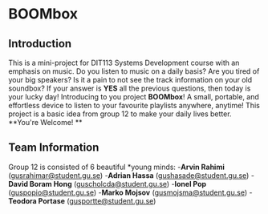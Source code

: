 # BOOMbox



## Introduction

This is a mini-project for DIT113 Systems Development course with an emphasis on music. Do you listen to music on a daily basis? Are you tired of your big speakers? Is it a pain to not see the track information on your old soundbox? If your answer is **YES** all the previous questions, then today is your lucky day! Introducing to you project **BOOMbox**! A small, portable, and effortless device to listen to your favourite playlists anywhere, anytime! This project is a basic idea from group 12 to make your daily lives better. **You're Welcome! **

## Team Information

Group 12 is consisted of 6 beautiful *young minds:
-**Arvin Rahimi** (<gusrahimar@student.gu.se>)
-**Adrian Hassa** (<gushasade@student.gu.se>)
-**David Boram Hong** (<guscholcda@student.gu.se>)
-**Ionel Pop** (<guspopio@student.gu.se>)
-**Marko Mojsov** (<gusmojsma@student.gu.se>)
-**Teodora Portase** (<gusportte@student.gu.se>)

